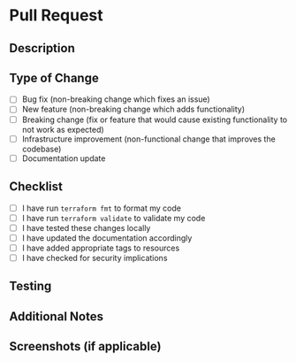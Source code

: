 # Pull Request

## Description
<!-- Provide a brief description of the changes in this PR -->

## Type of Change
<!-- Mark the appropriate option with an 'x' -->
- [ ] Bug fix (non-breaking change which fixes an issue)
- [ ] New feature (non-breaking change which adds functionality)
- [ ] Breaking change (fix or feature that would cause existing functionality to not work as expected)
- [ ] Infrastructure improvement (non-functional change that improves the codebase)
- [ ] Documentation update

## Checklist
<!-- Mark completed items with an 'x' -->
- [ ] I have run `terraform fmt` to format my code
- [ ] I have run `terraform validate` to validate my code
- [ ] I have tested these changes locally
- [ ] I have updated the documentation accordingly
- [ ] I have added appropriate tags to resources
- [ ] I have checked for security implications

## Testing
<!-- Describe the testing you have performed -->

## Additional Notes
<!-- Any additional information that reviewers should know -->

## Screenshots (if applicable)
<!-- Add screenshots to help explain your changes -->
